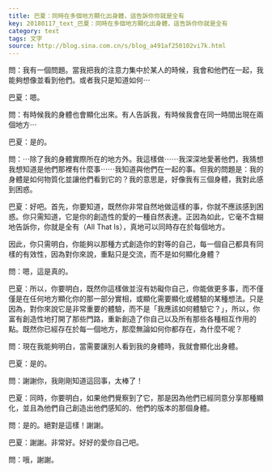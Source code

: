 ```yaml
---
title: 巴夏：同時在多個地方顯化出身體，這告訴你你就是全有
key: 20180117_text_巴夏：同時在多個地方顯化出身體，這告訴你你就是全有
category: text
tags: 文字
source: http://blog.sina.com.cn/s/blog_a491af250102vi7k.html
---
```


問：我有一個問題。當我把我的注意力集中於某人的時候，我會和他們在一起，我能夠想像並看到他們。或者我只是知道如何⋯

巴夏：嗯。

問：有時候我的身體也會顯化出來。有人告訴我，有時候我會在同一時間出現在兩個地方⋯

巴夏：是的。

問：⋯除了我的身體實際所在的地方外。我這樣做⋯⋯我深深地愛著他們，我猜想我想知道是他們那裡有什麼事⋯⋯我知道與他們在一起的事。但我的問題是：我的身體是如何物質化並讓他們看到它的？我的意思是，好像我有三個身體，我對此感到困惑。

巴夏：好吧。首先，你要知道，既然你非常自然地做這樣的事，你就不應該感到困惑。你只需知道，它是你的創造性的愛的一種自然表達。正因為如此，它毫不含糊地告訴你，你就是全有（All That Is），真地可以同時存在於每個地方。

因此，你只需明白，你能夠以那種方式創造你的對等的自己，每一個自己都具有同樣的有效性，因為對你來說，重點只是交流，而不是如何顯化身體？

問：嗯，這是真的。

巴夏：所以，你要明白，既然你這樣做並沒有妨礙你自己，你能做更多事，而不僅僅是在任何地方顯化你的那一部分實相，或顯化需要顯化或體驗的某種想法。只是因為，對你來說它是非常重要的體驗，而不是「我應該如何體驗它？」，所以，你富有創造性地打開了那些門路，重新創造了你自己以及所有那些各種相互作用的點。既然你已經存在於每一個地方，那麼無論如何你都存在，為什麼不呢？

問：現在我能夠明白，當需要讓別人看到我的身體時，我就會顯化出身體。

巴夏：是的。

問：謝謝你，我剛剛知道這回事，太棒了！

巴夏：同時，你要明白，如果他們覺察到了它，那是因為他們已經同意分享那種顯化，並且為他們自己創造出他們感知的、他們的版本的那個身體。

問：是的。絕對是這樣！謝謝。

巴夏：謝謝。非常好。好好的愛你自己吧。

問：哦，謝謝。
